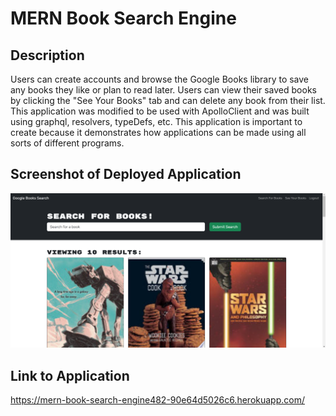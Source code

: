 # MERN Book Search Engine

## Description

Users can create accounts and browse the Google Books library to save any books they like or plan to read later. Users can view their saved books by clicking the "See Your Books" tab and can delete any book from their list. This application was modified to be used with ApolloClient and was built using graphql, resolvers, typeDefs, etc. This application is important to create because it demonstrates how applications can be made using all sorts of different programs.

## Screenshot of Deployed Application

![Alt text](image.png)

## Link to Application

https://mern-book-search-engine482-90e64d5026c6.herokuapp.com/

